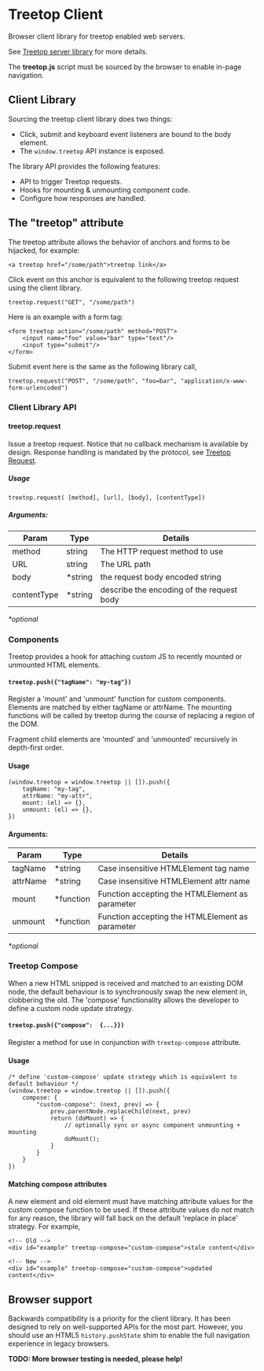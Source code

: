 # Treetop Client

Browser client library for treetop enabled web servers.

See [Treetop server library](https://github.com/rur/treetop) for more details.

The __treetop.js__ script must be sourced by the browser to enable in-page navigation.

## Client Library

Sourcing the treetop client library does two things: 

* Click, submit and keyboard event listeners are bound to the body element.
* The `window.treetop` API instance is exposed.

The library API provides the following features:

* API to trigger Treetop requests.
* Hooks for mounting & unmounting component code.
* Configure how responses are handled.

## The "treetop" attribute

The treetop attribute allows the behavior of anchors and forms to be hijacked, for example:

```
<a treetop href="/some/path">treetop link</a>
```
Click event on this anchor is equivalent to the following treetop request using the client library.
```
treetop.request("GET", "/some/path")
```
Here is an example with a form tag:
```
<form treetop action="/some/path" method="POST">
    <input name="foo" value="bar" type="text"/>
    <input type="submit"/>
</form>

```
Submit event here is the same as the following library call,
```
treetop.request("POST", "/some/path", "foo=bar", "application/x-www-form-urlencoded")
```

###  Client Library API

####  treetop.request
Issue a treetop request. Notice that no callback mechanism is available by design. Response handling is mandated by the protocol, see [Treetop Request](https://github.com/rur/treetop/blob/master/README.markdown#how-treetop-requests-work).

##### Usage
```
treetop.request( [method], [url], [body], [contentType])
```

##### Arguments:

| Param             | Type    | Details                                          |
|-------------------|---------|--------------------------------------------------|
| method            | string  | The HTTP request method to use                   |
| URL               | string  | The URL path                                     |
| body              | *string | the request body encoded string                  |
| contentType       | *string | describe the encoding of the request body        |

_*optional_

### Components

Treetop provides a hook for attaching custom JS to recently mounted or unmounted HTML elements.

#### `treetop.push({"tagName": "my-tag"})`

Register a 'mount' and 'unmount' function for custom components. Elements are matched by either tagName or attrName. The mounting functions will be called by treetop during the course of replacing a region of the DOM.

Fragment child elements are 'mounted' and 'unmounted' recursively in depth-first order.

#### Usage
```
(window.treetop = window.treetop || []).push({
    tagName: "my-tag",
    attrName: "my-attr",
    mount: (el) => {},
    unmount: (el) => {},
})
```

#### Arguments:

| Param             |  Type      | Details                                         |
|-------------------|------------|-------------------------------------------------|
| tagName           | *string    | Case insensitive HTMLElement tag name           |
| attrName          | *string    | Case insensitive HTMLElement attr name          |
| mount             | *function  | Function accepting the HTMLElement as parameter |
| unmount           | *function  | Function accepting the HTMLElement as parameter |

_*optional_

### Treetop Compose

When a new HTML snipped is received and matched to an existing DOM node, the default behaviour is to synchronously
swap the new element in, clobbering the old. The 'compose' functionality allows the developer to define a custom node update 
strategy.

#### `treetop.push({"compose":  {...}})`

Register a method for use in conjunction with `treetop-compose` attribute.

#### Usage
```
/* define 'custom-compose' update strategy which is equivalent to default behaviour */
(window.treetop = window.treetop || []).push({
    compose: {
        "custom-compose": (next, prev) => {
            prev.parentNode.replaceChild(next, prev)
            return (doMount) => {
                // optionally sync or async component unmounting + mounting
                doMount();
            }
        }
    }
})
```
#### Matching compose attributes

A new element and old element must have matching attribute values for the custom compose function to be used.
If these attribute values do not match for any reason, the library will fall back on the default 'replace in place'
strategy. For example,

```
<!-- Old -->
<div id="example" treetop-compose="custom-compose">stale content</div>

<!-- New -->
<div id="example" treetop-compose="custom-compose">updated content</div>
```


## Browser support

Backwards compatibility is a priority for the client library. It has been designed to rely on well-supported APIs for the most part. However, you should use an HTML5 `history.pushState` shim to enable the full navigation experience in legacy browsers.

__TODO: More browser testing is needed, please help!__
